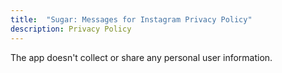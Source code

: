 ```yaml
---
title:  "Sugar: Messages for Instagram Privacy Policy"
description: Privacy Policy
---
```


The app doesn't collect or share any personal user information.
